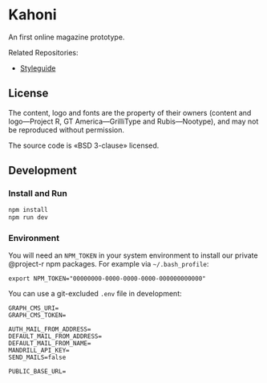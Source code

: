 # Kahoni

An first online magazine prototype.

Related Repositories:

- [Styleguide](https://github.com/orbiting/styleguide)

## License

The content, logo and fonts are the property of their owners (content and logo—Project R, GT America—GrilliType and Rubis—Nootype), and may not be reproduced without permission.

The source code is «BSD 3-clause» licensed.

## Development

### Install and Run

```bash
npm install
npm run dev
```

### Environment

You will need an `NPM_TOKEN` in your system environment to install our private @project-r npm packages. For example via `~/.bash_profile`:

```
export NPM_TOKEN="00000000-0000-0000-0000-000000000000"
```

You can use a git-excluded `.env` file in development:

```
GRAPH_CMS_URI=
GRAPH_CMS_TOKEN=

AUTH_MAIL_FROM_ADDRESS=
DEFAULT_MAIL_FROM_ADDRESS=
DEFAULT_MAIL_FROM_NAME=
MANDRILL_API_KEY=
SEND_MAILS=false

PUBLIC_BASE_URL=
```
